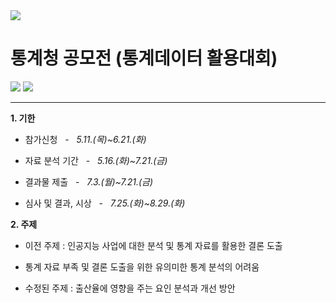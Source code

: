 <img src="https://capsule-render.vercel.app/api?type=waving&color=auto&height=200&section=header&text=StatisticalDataUtilizationCompetition&fontSize=40" />

# 통계청 공모전 (통계데이터 활용대회)

<img src="https://img.shields.io/badge/Python-3776AB?style=flat&logo=Python&logoColor=white"/> <img src="https://img.shields.io/badge/Jupyter-F37626?style=flat&logo=Jupyter&logoColor=white"/>

---

**1. 기한**

 + 참가신청 &nbsp; - &nbsp; _5.11.(목)~6.21.(화)_

 + 자료 분석 기간 &nbsp; - &nbsp; _5.16.(화)~7.21.(금)_

 + 결과물 제출 &nbsp; - &nbsp; _7.3.(월)~7.21.(금)_

 + 심사 및 결과, 시상 &nbsp; - &nbsp; _7.25.(화)~8.29.(화)_

**2. 주제**

 + 이전 주제 : 인공지능 사업에 대한 분석 및 통계 자료를 활용한 결론 도출

 + 통계 자료 부족 및 결론 도출을 위한 유의미한 통계 분석의 어려움

 + 수정된 주제 : 출산율에 영향을 주는 요인 분석과 개선 방안 
